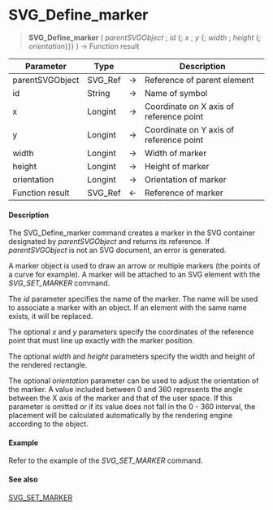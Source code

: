 # SVG_Define_marker

>**SVG_Define_marker** ( *parentSVGObject* ; *id* {; *x* ; *y* {; *width* ; *height* {; *orientation*}}} ) -> Function result

| Parameter | Type |  | Description |
| --- | --- | --- | --- |
| parentSVGObject | SVG_Ref | &#8594; | Reference of parent element |
| id | String | &#8594; | Name of symbol |
| x | Longint | &#8594; | Coordinate on X axis of reference point |
| y | Longint | &#8594; | Coordinate on Y axis of reference point |
| width | Longint | &#8594; | Width of marker |
| height | Longint | &#8594; | Height of marker |
| orientation | Longint | &#8594; | Orientation of marker |
| Function result | SVG_Ref | &#8592; | Reference of marker |



#### Description 

The SVG\_Define\_marker command creates a marker in the SVG container designated by *parentSVGObject* and returns its reference. If *parentSVGObject* is not an SVG document, an error is generated.

A marker object is used to draw an arrow or multiple markers (the points of a curve for example). A marker will be attached to an SVG element with the *SVG\_SET\_MARKER* command.

The *id* parameter specifies the name of the marker. The name will be used to associate a marker with an object. If an element with the same name exists, it will be replaced.

The optional *x* and *y* parameters specify the coordinates of the reference point that must line up exactly with the marker position.

The optional *width* and *height* parameters specify the width and height of the rendered rectangle.

The optional *orientation* parameter can be used to adjust the orientation of the marker. A value included between 0 and 360 represents the angle between the X axis of the marker and that of the user space. If this parameter is omitted or if its value does not fall in the 0 - 360 interval, the placement will be calculated automatically by the rendering engine according to the object.

#### Example 

Refer to the example of the *SVG\_SET\_MARKER* command.

#### See also 

[SVG\_SET\_MARKER](SVG%5FSET%5FMARKER.md)  